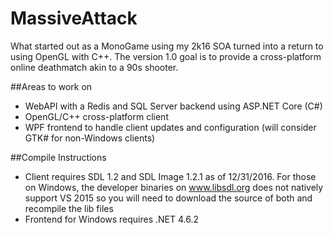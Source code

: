 # MassiveAttack

What started out as a MonoGame using my 2k16 SOA turned into a return to using OpenGL with C++.  The version 1.0 goal is to provide a cross-platform online deathmatch akin to a 90s shooter.

##Areas to work on
- WebAPI with a Redis and SQL Server backend using ASP.NET Core (C#)
- OpenGL/C++ cross-platform client
- WPF frontend to handle client updates and configuration (will consider GTK# for non-Windows clients)

##Compile Instructions
- Client requires SDL 1.2 and SDL Image 1.2.1 as of 12/31/2016. For those on Windows, the developer binaries on www.libsdl.org does not natively support VS 2015 so you will need to download the source of both and recompile the lib files
- Frontend for Windows requires .NET 4.6.2
